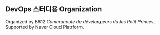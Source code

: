 ## DevOps 스터디용 Organization

Organized by B612 _Communauté de développeurs du les Petit Princes_, Supported by Naver Cloud Platrform.
